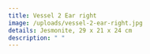 ```yaml
---
title: Vessel 2 Ear right
image: /uploads/vessel-2-ear-right.jpg
details: Jesmonite, 29 x 21 x 24 cm
description: " "
---
```

